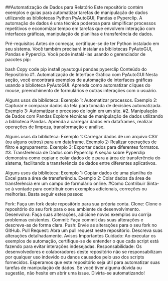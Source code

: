 ##Automatização de Dados para Relatório
Este repositório contém exemplos e guias para automatizar tarefas de manipulação de dados utilizando as bibliotecas Python PyAutoGUI, Pandas e Pyperclip. A automação de dados é uma técnica poderosa para simplificar processos repetitivos e economizar tempo em tarefas que envolvem interação com interfaces gráficas, manipulação de planilhas e transferência de dados.

Pré-requisitos
Antes de começar, certifique-se de ter Python instalado em seu sistema. Você também precisará instalar as bibliotecas PyAutoGUI, Pandas e Pyperclip. Você pode instalá-las usando o gerenciador de pacotes pip:

bash
Copy code
pip install pyautogui pandas pyperclip
Conteúdo do Repositório
#1. Automatização de Interface Gráfica com PyAutoGUI
Nesta seção, você encontrará exemplos de automação de interfaces gráficas usando a biblioteca PyAutoGUI. Aprenda como automatizar cliques do mouse, preenchimento de formulários e outras interações com o usuário.

Alguns usos da biblioteca:
Exemplo 1: Automatizar processos.
Exemplo 2: Capturar e comparar dados da tela para tomada de decisões automatizada.
Exemplo 3: Automatizar o processo de login em um site.
#2. Manipulação de Dados com Pandas
Explore técnicas de manipulação de dados utilizando a biblioteca Pandas. Aprenda a carregar dados em dataframes, realizar operações de limpeza, transformação e análise.

Alguns usos da biblioteca:
Exemplo 1: Carregar dados de um arquivo CSV (ou alguns outros) para um dataframe.
Exemplo 2: Realizar operações de filtro e agrupamento.
Exemplo 3: Exportar dados para diferentes formatos.
#3. Transferência de Dados com Pyperclip
A seção sobre Pyperclip demonstra como copiar e colar dados de e para a área de transferência do sistema, facilitando a transferência de dados entre diferentes aplicativos.

Alguns usos da biblioteca:
Exemplo 1: Copiar dados de uma planilha do Excel para a área de transferência.
Exemplo 2: Colar dados da área de transferência em um campo de formulário online.
#Como Contribuir
Sinta-se à vontade para contribuir com exemplos adicionais, correções ou melhorias. Basta seguir estes passos:

Fork: Faça um fork deste repositório para sua própria conta.
Clone: Clone o repositório do seu fork para o seu ambiente de desenvolvimento.
Desenvolva: Faça suas alterações, adicione novos exemplos ou corrija problemas existentes.
Commit: Faça commit das suas alterações e descreva-as de forma clara.
Push: Envie as alterações para o seu fork no GitHub.
Pull Request: Abra um pull request neste repositório. Descreva suas alterações detalhadamente.
Avisos Importantes
Cuidado: Ao executar os exemplos de automação, certifique-se de entender o que cada script está fazendo para evitar interações indesejadas.
Responsabilidade: Os desenvolvedores e colaboradores deste repositório não se responsabilizam por qualquer uso indevido ou danos causados pelo uso dos scripts fornecidos.
Esperamos que este repositório seja útil para automatizar suas tarefas de manipulação de dados. Se você tiver alguma dúvida ou sugestão, não hesite em abrir uma issue. Divirta-se automatizando!
